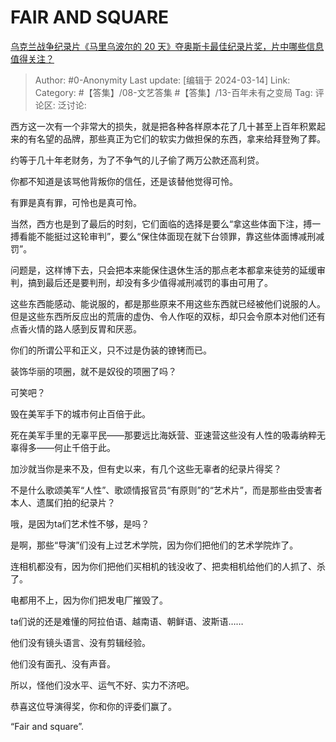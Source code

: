# FAIR AND SQUARE
[乌克兰战争纪录片《马里乌波尔的 20 天》夺奥斯卡最佳纪录片奖，片中哪些信息值得关注？](https://www.zhihu.com/question/648013088/answer/3429713555)

> Author: #0-Anonymity
> Last update: [编辑于 2024-03-14]
> Link:
> Category: #【答集】/08-文艺答集 #【答集】/13-百年未有之变局 
> Tag: 
> 评论区:
> 泛讨论:

西方这一次有一个非常大的损失，就是把各种各样原本花了几十甚至上百年积累起来的有名望的品牌，那些真正为它们的软实力做担保的东西，拿来给拜登殉了葬。

约等于几十年老财务，为了不争气的儿子偷了两万公款还高利贷。

你都不知道是该骂他背叛你的信任，还是该替他觉得可怜。

有罪是真有罪，可怜也是真可怜。

当然，西方也是到了最后的时刻，它们面临的选择是要么“拿这些体面下注，搏一搏看能不能挺过这轮审判”，要么“保住体面现在就下台领罪，靠这些体面博减刑减罚”。

问题是，这样博下去，只会把本来能保住退休生活的那点老本都拿来徒劳的延缓审判，搞到最后还是要判刑，却没有多少值得减刑减罚的事由可用了。

这些东西能感动、能说服的，都是那些原来不用这些东西就已经被他们说服的人。但是这些东西所反应出的荒唐的虚伪、令人作呕的双标，却只会令原本对他们还有点香火情的路人感到反胃和厌恶。

你们的所谓公平和正义，只不过是伪装的镣铐而已。

装饰华丽的项圈，就不是奴役的项圈了吗？

可笑吧？

毁在美军手下的城市何止百倍于此。

死在美军手里的无辜平民——那要远比海妖营、亚速营这些没有人性的吸毒纳粹无辜得多——何止千倍于此。

加沙就当你是来不及，但有史以来，有几个这些无辜者的纪录片得奖？

不是什么歌颂美军“人性”、歌颂情报官员“有原则”的“艺术片”，而是那些由受害者本人、遗属们拍的纪录片？

哦，是因为ta们艺术性不够，是吗？

是啊，那些“导演”们没有上过艺术学院，因为你们把他们的艺术学院炸了。

连相机都没有，因为你们把他们买相机的钱没收了、把卖相机给他们的人抓了、杀了。

电都用不上，因为你们把发电厂摧毁了。

ta们说的还是难懂的阿拉伯语、越南语、朝鲜语、波斯语……

他们没有镜头语言、没有剪辑经验。

他们没有面孔、没有声音。

所以，怪他们没水平、运气不好、实力不济吧。

恭喜这位导演得奖，你和你的评委们赢了。

“Fair and square”.